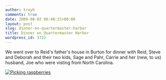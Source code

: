 ```yaml
---
author: troyh
comments: true
date: 2009-08-02 06:48:21+00:00
layout: post
slug: dinner-on-quartermaster-harbor
title: Dinner on Quartermaster Harbor
wordpress_id: 3722
---
```


We went over to Reid's father's house in Burton for dinner with Reid, Steve and Deborah and their two kids, Sage and Pahr, Carrie and her (new, to us) husband, Joe who were visting from North Carolina.

[![Picking  raspberries](http://farm3.static.flickr.com/2551/3781754840_2d46878985.jpg)](http://www.flickr.com/photos/troyh/3781754840/)
